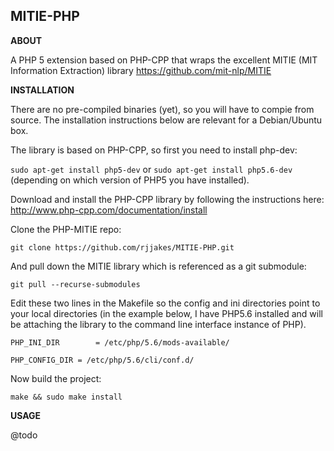 MITIE-PHP
---------

**ABOUT**

A PHP 5 extension based on PHP-CPP that wraps the excellent MITIE (MIT Information Extraction) library https://github.com/mit-nlp/MITIE

**INSTALLATION**

There are no pre-compiled binaries (yet), so you will have to compie from source. The installation instructions below are relevant for a Debian/Ubuntu box.

The library is based on PHP-CPP, so first you need to install php-dev:

`sudo apt-get install php5-dev` or `sudo apt-get install php5.6-dev` (depending on which version of PHP5 you have installed).

Download and install the PHP-CPP library by following the instructions here:
http://www.php-cpp.com/documentation/install

Clone the PHP-MITIE repo:

`git clone https://github.com/rjjakes/MITIE-PHP.git`

And pull down the MITIE library which is referenced as a git submodule:

`git pull --recurse-submodules`

Edit these two lines in the Makefile so the config and ini directories point to your local directories (in the example below, I have PHP5.6 installed and will be attaching the library to the command line interface instance of PHP).
 
`PHP_INI_DIR	    = /etc/php/5.6/mods-available/`

`PHP_CONFIG_DIR	= /etc/php/5.6/cli/conf.d/`


Now build the project:

`make && sudo make install`

**USAGE**

@todo